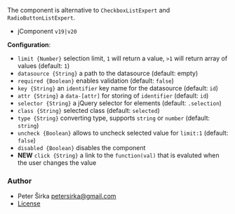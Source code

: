 The component is alternative to `CheckboxListExpert` and `RadioButtonListExpert`.

- jComponent `v19|v20`

__Configuration__:

- `limit {Number}` selection limit, `1` will return a value, `>1` will return array of values (default: `1`)
- `datasource {String}` a path to the datasource (default: empty)
- `required {Boolean}` enables validation (default: `false`)
- `key {String}` an `identifier` key name for the datasource (default: `id`)
- `attr {String}` a `data-[attr]` for storing of `identifier` (default: `id`)
- `selector {String}` a jQuery selector for elements (default: `.selection`)
- `class {String}` selected class (default: `selected`)
- `type {String}` converting type, supports `string` or `number` (default: `string`)
- `uncheck {Boolean}` allows to uncheck selected value for `limit:1` (default: `false`)
- `disabled {Boolean}` disables the component
- __NEW__ `click {String}` a link to the `function(val)` that is evaluted when the user changes the value

### Author

- Peter Širka <petersirka@gmail.com>
- [License](https://www.totaljs.com/license/)